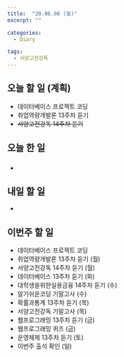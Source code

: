 ```yaml
---
title:  "20.06.08 (월)"
excerpt: ""

categories:
  - Diary

tags:
  - 서양고전강독
---
```


## 오늘 할 일 (계획)

- 데이터베이스 프로젝트 코딩
- 취업역량개발론 13주차 듣기
- ~~서양고전강독 14주차 듣기~~

## 오늘 한 일

- ##### 



## 내일 할 일

- 

## 이번주 할 일

- 데이터베이스 프로젝트 코딩
- 취업역량개발론 13주차 듣기 (월)
- 서양고전강독 14주차 듣기 (월)
- 데이터베이스 13주차 듣기 (화)
- 대학생을위한실용금융 14주차 듣기 (수)
- 알기쉬운코딩 기말고사 (수)
- 확률과통계 13주차 듣기 (목)
- 서양고전강독 기말고사 (목)
- 웹프로그래밍 13주차 듣기 (금)
- 웹프로그래밍 퀴즈 (금)
- 운영체제 13주차 듣기 (토)
- 이번주 출석 확인 (일)

